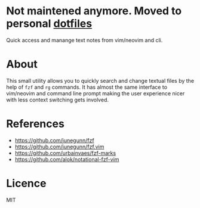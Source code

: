 # Not maintened anymore. Moved to personal [dotfiles](https://github.com/elijahdanko/dotfiles)

Quick access and manange text notes from vim/neovim and cli.

# About
This small utility allows you to quickly search and change textual files by the
help of `fzf` and `rg` commands. It has almost the same interface to vim/neovim
and command line prompt making the user experience nicer with less context
switching gets involved.

# References

- https://github.com/junegunn/fzf
- https://github.com/junegunn/fzf.vim
- https://github.com/urbainvaes/fzf-marks
- https://github.com/alok/notational-fzf-vim

# Licence

MIT
